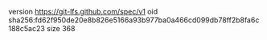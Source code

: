 version https://git-lfs.github.com/spec/v1
oid sha256:fd62f950de20e8b826e5166a93b977ba0a466cd099db78ff2b8fa6c188c5ac23
size 368
